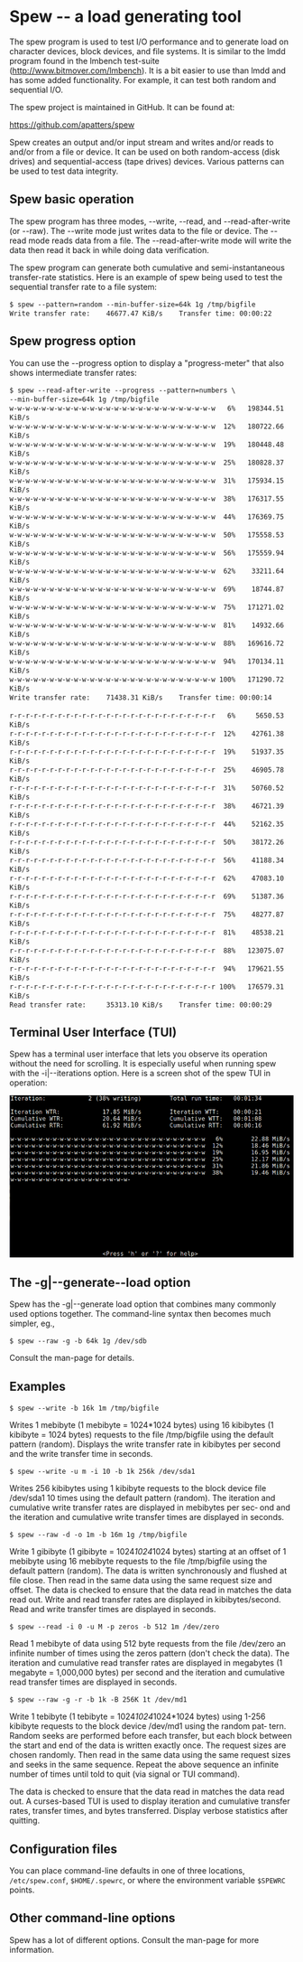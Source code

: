 # Spew -- a load generating tool

The spew program is used to test I/O performance and to generate load
on character devices, block devices, and file systems.  It is similar
to the lmdd program found in the lmbench test-suite
(http://www.bitmover.com/lmbench). It is a bit easier to use than lmdd
and has some added functionality.  For example, it can test both
random and sequential I/O.

The spew project is maintained in GitHub.  It can be found at:

   https://github.com/apatters/spew

Spew creates an output and/or input stream and writes and/or reads to
and/or from a file or device. It can be used on both random-access
(disk drives) and sequential-access (tape drives) devices. Various
patterns can be used to test data integrity.

## Spew basic operation

The spew program has three modes, --write, --read, and
--read-after-write (or --raw). The --write mode just writes data to
the file or device. The --read mode reads data from a file. The
--read-after-write mode will write the data then read it back in while
doing data verification.

The spew program can generate both cumulative and semi-instantaneous
transfer-rate statistics. Here is an example of spew being used to
test the sequential transfer rate to a file system:

```
$ spew --pattern=random --min-buffer-size=64k 1g /tmp/bigfile
Write transfer rate:    46677.47 KiB/s    Transfer time: 00:00:22
```

## Spew progress option

You can use the --progress option to display a "progress-meter" that
also shows intermediate transfer rates:

```
$ spew --read-after-write --progress --pattern=numbers \
--min-buffer-size=64k 1g /tmp/bigfile
w-w-w-w-w-w-w-w-w-w-w-w-w-w-w-w-w-w-w-w-w-w-w-w-w-w   6%   198344.51 KiB/s
w-w-w-w-w-w-w-w-w-w-w-w-w-w-w-w-w-w-w-w-w-w-w-w-w-w  12%   180722.66 KiB/s
w-w-w-w-w-w-w-w-w-w-w-w-w-w-w-w-w-w-w-w-w-w-w-w-w-w  19%   180448.48 KiB/s
w-w-w-w-w-w-w-w-w-w-w-w-w-w-w-w-w-w-w-w-w-w-w-w-w-w  25%   180828.37 KiB/s
w-w-w-w-w-w-w-w-w-w-w-w-w-w-w-w-w-w-w-w-w-w-w-w-w-w  31%   175934.15 KiB/s
w-w-w-w-w-w-w-w-w-w-w-w-w-w-w-w-w-w-w-w-w-w-w-w-w-w  38%   176317.55 KiB/s
w-w-w-w-w-w-w-w-w-w-w-w-w-w-w-w-w-w-w-w-w-w-w-w-w-w  44%   176369.75 KiB/s
w-w-w-w-w-w-w-w-w-w-w-w-w-w-w-w-w-w-w-w-w-w-w-w-w-w  50%   175558.53 KiB/s
w-w-w-w-w-w-w-w-w-w-w-w-w-w-w-w-w-w-w-w-w-w-w-w-w-w  56%   175559.94 KiB/s
w-w-w-w-w-w-w-w-w-w-w-w-w-w-w-w-w-w-w-w-w-w-w-w-w-w  62%    33211.64 KiB/s
w-w-w-w-w-w-w-w-w-w-w-w-w-w-w-w-w-w-w-w-w-w-w-w-w-w  69%    18744.87 KiB/s
w-w-w-w-w-w-w-w-w-w-w-w-w-w-w-w-w-w-w-w-w-w-w-w-w-w  75%   171271.02 KiB/s
w-w-w-w-w-w-w-w-w-w-w-w-w-w-w-w-w-w-w-w-w-w-w-w-w-w  81%    14932.66 KiB/s
w-w-w-w-w-w-w-w-w-w-w-w-w-w-w-w-w-w-w-w-w-w-w-w-w-w  88%   169616.72 KiB/s
w-w-w-w-w-w-w-w-w-w-w-w-w-w-w-w-w-w-w-w-w-w-w-w-w-w  94%   170134.11 KiB/s
w-w-w-w-w-w-w-w-w-w-w-w-w-w-w-w-w-w-w-w-w-w-w-w-w-w 100%   171290.72 KiB/s
Write transfer rate:    71438.31 KiB/s    Transfer time: 00:00:14

r-r-r-r-r-r-r-r-r-r-r-r-r-r-r-r-r-r-r-r-r-r-r-r-r-r   6%     5650.53 KiB/s
r-r-r-r-r-r-r-r-r-r-r-r-r-r-r-r-r-r-r-r-r-r-r-r-r-r  12%    42761.38 KiB/s
r-r-r-r-r-r-r-r-r-r-r-r-r-r-r-r-r-r-r-r-r-r-r-r-r-r  19%    51937.35 KiB/s
r-r-r-r-r-r-r-r-r-r-r-r-r-r-r-r-r-r-r-r-r-r-r-r-r-r  25%    46905.78 KiB/s
r-r-r-r-r-r-r-r-r-r-r-r-r-r-r-r-r-r-r-r-r-r-r-r-r-r  31%    50760.52 KiB/s
r-r-r-r-r-r-r-r-r-r-r-r-r-r-r-r-r-r-r-r-r-r-r-r-r-r  38%    46721.39 KiB/s
r-r-r-r-r-r-r-r-r-r-r-r-r-r-r-r-r-r-r-r-r-r-r-r-r-r  44%    52162.35 KiB/s
r-r-r-r-r-r-r-r-r-r-r-r-r-r-r-r-r-r-r-r-r-r-r-r-r-r  50%    38172.26 KiB/s
r-r-r-r-r-r-r-r-r-r-r-r-r-r-r-r-r-r-r-r-r-r-r-r-r-r  56%    41188.34 KiB/s
r-r-r-r-r-r-r-r-r-r-r-r-r-r-r-r-r-r-r-r-r-r-r-r-r-r  62%    47083.10 KiB/s
r-r-r-r-r-r-r-r-r-r-r-r-r-r-r-r-r-r-r-r-r-r-r-r-r-r  69%    51387.36 KiB/s
r-r-r-r-r-r-r-r-r-r-r-r-r-r-r-r-r-r-r-r-r-r-r-r-r-r  75%    48277.87 KiB/s
r-r-r-r-r-r-r-r-r-r-r-r-r-r-r-r-r-r-r-r-r-r-r-r-r-r  81%    48538.21 KiB/s
r-r-r-r-r-r-r-r-r-r-r-r-r-r-r-r-r-r-r-r-r-r-r-r-r-r  88%   123075.07 KiB/s
r-r-r-r-r-r-r-r-r-r-r-r-r-r-r-r-r-r-r-r-r-r-r-r-r-r  94%   179621.55 KiB/s
r-r-r-r-r-r-r-r-r-r-r-r-r-r-r-r-r-r-r-r-r-r-r-r-r-r 100%   176579.31 KiB/s
Read transfer rate:     35313.10 KiB/s    Transfer time: 00:00:29
```

## Terminal User Interface (TUI)

Spew has a terminal user interface that lets you observe its operation
without the need for scrolling. It is especially useful when running
spew with the -i|--iterations option. Here is a screen shot of the
spew TUI in operation:

![Spew TUI](docs/images/spew-tui.png)

## The -g|--generate--load option

Spew has the -g|--generate load option that combines many commonly used
options together. The command-line syntax then becomes much simpler, eg.,

```
$ spew --raw -g -b 64k 1g /dev/sdb
```

Consult the man-page for details.

## Examples

```
$ spew --write -b 16k 1m /tmp/bigfile
```

Writes 1 mebibyte (1 mebibyte = 1024*1024 bytes) using 16 kibibytes (1
kibibyte = 1024 bytes) requests to the file /tmp/bigfile using the
default pattern (random).  Displays the write transfer rate in
kibibytes per second and the write transfer time in seconds.

```
$ spew --write -u m -i 10 -b 1k 256k /dev/sda1
```

Writes 256 kibibytes using 1 kibibyte requests to the block device
file /dev/sda1 10 times using the default pattern (random).  The
iteration and cumulative write transfer rates are displayed in
mebibytes per sec‐ ond and the iteration and cumulative write transfer
times are displayed in seconds.

```
$ spew --raw -d -o 1m -b 16m 1g /tmp/bigfile
```

Write 1 gibibyte (1 gibibyte = 1024*1024*1024 bytes) starting at an
offset of 1 mebibyte using 16 mebibyte requests to the file
/tmp/bigfile using the default pattern (random).  The data is written
synchronously and flushed at file close.  Then read in the same data
using the same request size and offset.  The data is checked to ensure
that the data read in matches the data read out.  Write and read
transfer rates are displayed in kibibytes/second.  Read and write
transfer times are displayed in seconds.

```
$ spew --read -i 0 -u M -p zeros -b 512 1m /dev/zero
```

Read 1 mebibyte of data using 512 byte requests from the file
/dev/zero an infinite number of times using the zeros pattern (don't
check the data).  The iteration and cumulative read transfer rates are
displayed in megabytes (1 megabyte = 1,000,000 bytes) per second and
the iteration and cumulative read transfer times are displayed in
seconds.

```
$ spew --raw -g -r -b 1k -B 256K 1t /dev/md1
```

Write 1 tebibyte (1 tebibyte = 1024*1024*1024*1024 bytes) using 1-256
kibibyte requests to the block device /dev/md1 using the random pat‐
tern.  Random seeks are performed before each transfer, but each block
between the start and end of the data is written exactly once.  The
request sizes are chosen randomly.  Then read in the same data using
the same request sizes and seeks in the same sequence.  Repeat the
above sequence an infinite number of times until told to quit (via
signal or TUI command).

The data is checked to ensure that the data read in matches the data
read out.  A curses-based TUI is used to display iteration and
cumulative transfer rates, transfer times, and bytes transferred.
Display verbose statistics after quitting.

## Configuration files

You can place command-line defaults in one of three locations,
`/etc/spew.conf`, `$HOME/.spewrc`, or where the environment variable
`$SPEWRC` points.

## Other command-line options

Spew has a lot of different options.  Consult the man-page for more
information.

